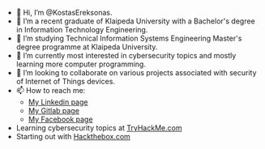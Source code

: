 - 👋 Hi, I’m @KostasEreksonas.
- 👀 I’m a recent graduate of Klaipeda University with a Bachelor's degree in Information Technology Engineering.
- 👀 I’m studying Technical Information Systems Engineering Master's degree programme at Klaipeda University.
- 🌱 I’m currently most interested in cybersecurity topics and mostly learning more computer programming.
- 💞️ I’m looking to collaborate on various projects associated with security of Internet of Things devices.
- 📫 How to reach me:
  - [My Linkedin page](https://www.linkedin.com/in/kostasereksonas/)
  - [My Gitlab page](https://gitlab.com/k.ereksonas/)
  - [My Facebook page](https://www.facebook.com/kostas.ereksonas/)
- Learning cybersecurity topics at [TryHackMe.com](https://tryhackme.com)
- Starting out with [Hackthebox.com](https://hackthebox.com)
